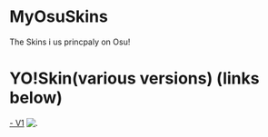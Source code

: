 # MyOsuSkins
The Skins i us princpaly on Osu!
# YO!Skin(various versions) (links below)
[ - V1](https://drive.google.com/file/d/18_C2AWFi89WQLBiGnpT3oJZEsNmQa-N0/view?usp=share_link)
![.](https://user-images.githubusercontent.com/118851598/203413507-8d57e213-85c8-420c-9a6b-465b77df805e.png)
